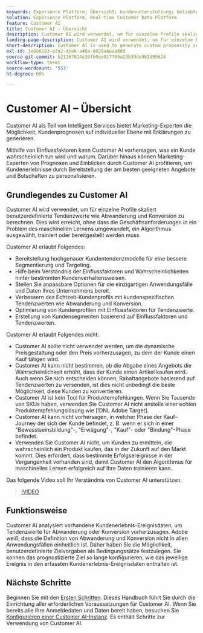 ```yaml
---
keywords: Experience Platform; Übersicht; Kundenunterstützung; beliebte Themen; Überblick über Kundenai
solution: Experience Platform, Real-time Customer Data Platform
feature: Customer AI
title: Customer AI – Übersicht
description: Customer AI wird verwendet, um für einzelne Profile skaliert benutzerdefinierte Tendenzwerte wie Abwanderung und Konversion zu berechnen. Dies wird erreicht, ohne dass die Geschäftsanforderungen in ein Problem des maschinellen Lernens umgewandelt, ein Algorithmus ausgewählt, trainiert oder bereitgestellt werden muss.
landing-page-description: Customer AI wird verwendet, um für einzelne Profile skaliert benutzerdefinierte Tendenzwerte wie Abwanderung und Konversion zu berechnen.
short-description: Customer AI is used to generate custom propensity scores such as churn and conversion for individual profiles at-scale.
exl-id: 3e668103-e2a2-4ce6-a40a-8029a6aaa8dd
source-git-commit: b21367814e38fb5ee017709a29b39de982d59d24
workflow-type: tm+mt
source-wordcount: '553'
ht-degree: 69%

---
```



# Customer AI – Übersicht

Customer AI als Teil von Intelligent Services bietet Marketing-Experten die Möglichkeit, Kundenprognosen auf individueller Ebene mit Erklärungen zu generieren.

Mithilfe von Einflussfaktoren kann Customer AI vorhersagen, was ein Kunde wahrscheinlich tun wird und warum. Darüber hinaus können Marketing-Experten von Prognosen und Einblicken durch Customer AI profitieren, um Kundenerlebnisse durch Bereitstellung der am besten geeigneten Angebote und Botschaften zu personalisieren.

## Grundlegendes zu Customer AI

Customer AI wird verwendet, um für einzelne Profile skaliert benutzerdefinierte Tendenzwerte wie Abwanderung und Konversion zu berechnen. Dies wird erreicht, ohne dass die Geschäftsanforderungen in ein Problem des maschinellen Lernens umgewandelt, ein Algorithmus ausgewählt, trainiert oder bereitgestellt werden muss.

Customer AI erlaubt Folgendes:

- Bereitstellung hochgenauer Kundentendenzmodelle für eine bessere Segmentierung und Targeting.
- Hilfe beim Verständnis der Einflussfaktoren und Wahrscheinlichkeiten hinter bestimmten Kundenverhaltensweisen.
- Stellen Sie anpassbare Optionen für die einzigartigen Anwendungsfälle und Daten Ihres Unternehmens bereit.
- Verbessern des Echtzeit-Kundenprofils mit kundenspezifischen Tendenzwerten wie Abwanderung und Konversion.
- Optimierung von Kundenprofilen mit Einflussfaktoren für Tendenzwerte.
- Erstellung von Kundensegmenten basierend auf Einflussfaktoren und Tendenzwerten.

Customer AI erlaubt Folgendes nicht:

- Customer AI sollte nicht verwendet werden, um die dynamische Preisgestaltung oder den Preis vorherzusagen, zu dem der Kunde einen Kauf tätigen wird.
- Customer AI kann nicht bestimmen, ob die Abgabe eines Angebots die Wahrscheinlichkeit erhöht, dass der Kunde einen Artikel kaufen wird. Auch wenn Sie sich entscheiden können, Rabattangebote basierend auf Tendenzwerten zu versenden, ist dies nicht unbedingt die beste Möglichkeit, diese Kunden zu konvertieren.
- Customer AI ist kein Tool für Produktempfehlungen. Wenn Sie Tausende von SKUs haben, verwenden Sie Customer AI nicht anstelle einer echten Produktempfehlungslösung wie [!DNL Adobe Target].
- Customer AI kann nicht vorhersagen, in welcher Phase der Kauf-Journey der sich der Kunde befindet, z. B. wenn er sich in einer &quot;Bewusstseinsbildung&quot;-, &quot;Erwägung&quot;-, &quot;Kauf&quot;- oder &quot;Bindung&quot;-Phase befindet.
- Verwenden Sie Customer AI nicht, um Kunden zu ermitteln, die wahrscheinlich ein Produkt kaufen, das in der Zukunft auf den Markt kommt. Dies erfordert, dass bestimmte Erfolgsereignisse in der Vergangenheit vorhanden sind, damit Customer AI den Algorithmus für maschinelles Lernen erfolgreich auf Ihre Daten trainieren kann.

Das folgende Video soll Ihr Verständnis von Customer AI unterstützen.

>[!VIDEO](https://video.tv.adobe.com/v/32664?learn=on&quality=12)

## Funktionsweise

Customer AI analysiert vorhandene Kundenerlebnis-Ereignisdaten, um Tendenzwerte für Abwanderung oder Konversion vorherzusagen. Adobe weiß, dass die Definition von Abwanderung und Konversion nicht in allen Anwendungsfällen einheitlich ist. Daher haben Sie die Möglichkeit, benutzerdefinierte Zielvorgaben als Bedingungssätze festzulegen. Sie können das prognostizierte Ziel so lange konfigurieren, wie das jeweilige Ereignis in den erfassten Kundenerlebnis-Ereignisdaten enthalten ist.

## Nächste Schritte

Beginnen Sie mit den [Ersten Schritten](./getting-started.md). Dieses Handbuch führt Sie durch die Einrichtung aller erforderlichen Voraussetzungen für Customer AI. Wenn Sie bereits alle Ihre Anmeldedaten und Daten bereit haben, besuchen Sie  [Konfigurieren einer Customer AI-Instanz](./user-guide/configure.md). Es enthält Schritte zur Verwendung von Customer AI.
